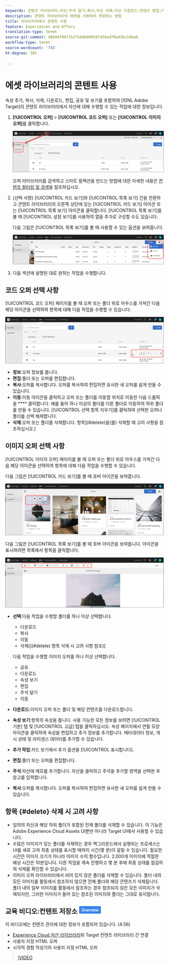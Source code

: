 ```yaml
---
keywords: 컨텐츠 라이브러리;자산;주석 달기;복사;자산 삭제;자산 다운로드;컨텐츠 편집;카드 공유;컨텐츠 속성 보기
description: 콘텐트 라이브러리의 에셋을 사용하여 작업하는 방법
title: 라이브러리에서 콘텐트 사용
feature: Experiences and Offers
translation-type: tm+mt
source-git-commit: 48b94f967252f5ddb009597456edf0a43bc54ba6
workflow-type: tm+mt
source-wordcount: '743'
ht-degree: 38%

---
```



# 에셋 라이브러리의 콘텐트 사용

속성 추가, 복사, 삭제, 다운로드, 편집, 공유 및 보기를 포함하여 [!DNL Adobe Target]의 콘텐트 라이브러리에서 자산에 대해 수행할 수 있는 작업에 대한 정보입니다.

1. **[!UICONTROL 오퍼]** > **[!UICONTROL 코드 오퍼]** 또는 **[!UICONTROL 이미지 오퍼]**&#x200B;를 클릭합니다.

   ![코드 오퍼 및 이미지 오퍼 탭](/help/c-experiences/c-manage-content/assets/offers-both.png)

   오퍼 라이브러리를 검색하고 스마트 컬렉션을 만드는 방법에 대한 자세한 내용은 [컨텐츠 필터링 및 검색](/help/c-experiences/c-manage-content/filter-and-search-content.md#concept_3B59B8F025BF4CEA82ECC5199D365276)을 참조하십시오.

1. (선택 사항) [!UICONTROL 카드 보기]와 [!UICONTROL 목록 보기] 간을 전환하고 콘텐트 라이브러리의 오른쪽 상단에 있는 [!UICONTROL 카드 보기] 아이콘 또는 [!UICONTROL 목록 보기] 아이콘을 클릭합니다. [!UICONTROL 목록 보기]를 볼 때 [!UICONTROL 설정 보기]를 사용하여 열을 추가로 구성할 수도 있습니다.

   다음 그림은 [!UICONTROL 목록 보기]를 볼 때 사용할 수 있는 옵션을 보여줍니다.

   ![목록 보기 옵션](/help/c-experiences/c-manage-content/assets/view-settings-options.png)

1. 다음 섹션에 설명된 대로 원하는 작업을 수행합니다.

## 코드 오퍼 선택 사항

[!UICONTROL 코드 오퍼] 페이지를 볼 때 오퍼 또는 폴더 위로 마우스를 가져간 다음 해당 아이콘을 선택하여 항목에 대해 다음 작업을 수행할 수 있습니다.

![코드 오퍼 탭에서 아이콘 표시](/help/c-experiences/c-manage-content/assets/code-offers-hover-icons.png)

* **정보**:오퍼 정보를 봅니다.
* **편집**:폴더 또는 오퍼를 편집합니다.
* **복사**:오퍼를 복사합니다. 오퍼를 복사하여 편집하면 유사한 새 오퍼를 쉽게 만들 수 있습니다.
* **이동**:이동 아이콘을 클릭하고 오퍼 또는 폴더를 이동할 위치로 이동한 다음 드롭픽을  **** 클릭합니다. 예를 들어 하나 이상의 폴더를 다른 폴더로 이동하여 하위 폴더를 만들 수 있습니다. [!UICONTROL 선택 항목 지우기]를 클릭하여 선택한 오퍼나 폴더를 선택 해제합니다.
* **삭제**:오퍼 또는 폴더를 삭제합니다. 항목](#delete)을(를) 삭제할 때 고려 사항을 참조하십시오.[

## 이미지 오퍼 선택 사항

[!UICONTROL 이미지 오퍼] 페이지를 볼 때 오퍼 또는 폴더 위로 마우스를 가져간 다음 해당 아이콘을 선택하여 항목에 대해 다음 작업을 수행할 수 있습니다.

다음 그림은 [!UICONTROL 카드 보기]를 볼 때 호버 아이콘을 보여줍니다.

![카드 보기에서 이미지 오퍼 탭에 아이콘을 가리키십시오.](/help/c-experiences/c-manage-content/assets/image-offers-hover-icons.png)

다음 그림은 [!UICONTROL 목록 보기]를 볼 때 호버 아이콘을 보여줍니다. 아이콘을 표시하려면 목록에서 항목을 클릭합니다.

![목록 보기에서 이미지 오퍼 탭의 아이콘을 가리키십시오.](/help/c-experiences/c-manage-content/assets/list-view-hover.png)

* **선택**:다음 작업을 수행할 폴더를 하나 이상 선택합니다.

   * 다운로드
   * 복사
   * 이동
   * 삭제(](#delete) 항목 삭제 시 고려 사항 참조)[

   다음 작업을 수행할 이미지 오퍼를 하나 이상 선택합니다.

   * 공유
   * 다운로드
   * 속성 보기
   * 편집
   * 주석 달기
   * 이동


* **다운로드**:이미지 오퍼 또는 폴더 및 해당 컨텐츠를 다운로드합니다.
* **속성 보기**:항목의 속성을 봅니다. 사용 가능한 모든 정보를 보려면 [!UICONTROL 기본] 탭 및 [!UICONTROL 고급] 탭을 클릭하십시오. 속성 페이지에서 연필 모양 아이콘을 클릭하여 속성을 편집하고 추가 정보를 추가합니다. 메타데이터 정보, 게시 상태 및 라이센스 데이터를 추가할 수 있습니다.
* **추가 작업**:카드 보기에서 추가 옵션을  [!UICONTROL 표시합니다].
* **편집**:폴더 또는 오퍼를 편집합니다.
* **주석**:자산에 메모를 추가합니다. 자산을 클릭하고 주석을 추가할 영역을 선택한 후 참고를 입력합니다.
* **복사**:오퍼를 복사합니다. 오퍼를 복사하여 편집하면 유사한 새 오퍼를 쉽게 만들 수 있습니다.

## 항목 {#delete} 삭제 시 고려 사항

* 임의의 자산과 해당 하위 폴더가 포함된 전체 폴더를 삭제할 수 있습니다. 이 기능은 Adobe Experience Cloud Assets UI뿐만 아니라 Target UI에서 사용할 수 있습니다.
* 수많은 이미지가 있는 폴더를 삭제하는 경우 백그라운드에서 실행되는 프로세스는 UI를 새로 고쳐 최종 상태를 표시할 때까지 시간(몇 분)이 걸릴 수 있습니다. 필요한 시간은 이미지 크기가 아니라 이미지 수의 함수입니다. 2,000개 이미지에 적절한 예상 시간은 10분입니다. 다른 작업을 계속 진행하고 몇 분 후에 최종 상태를 점검하여 삭제를 확인할 수 있습니다.
* 이미지 오퍼 라이브러리에서 비어 있지 않은 폴더를 삭제할 수 있습니다. 폴더 내의 모든 이미지를 활동에서 참조하지 않으면 전체 폴더와 해당 콘텐츠가 삭제됩니다. 폴더 내의 일부 이미지를 활동에서 참조하는 경우 참조되지 않은 모든 이미지가 삭제되지만, 그러한 이미지가 들어 있는 참조된 이미지와 폴더는 그대로 유지됩니다.

## 교육 비디오:컨텐트 저장소 ![개요 배지](/help/assets/overview.png)

이 비디오에는 컨텐츠 관리에 대한 정보가 포함되어 있습니다. (4:56)

* [Experience Cloud 자산 라이브러리](https://experienceleague.adobe.com/docs/core-services/interface/assets/creative-cloud.html)와 Target 컨텐츠 라이브러리 간 연결
* 사용자 지정 HTML 오퍼
* 시각적 경험 작성기의 사용자 지정 HTML 오퍼

>[!VIDEO](https://video.tv.adobe.com/v/17387)